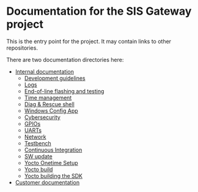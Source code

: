# Documentation for the SIS Gateway project

This is the entry point for the project. It may contain links to other repositories.

There are two documentation directories here:
- [Internal documentation](internal/toc.md)
	- [Development guidelines](internal/development.md)
	- [Logs](internal/SEPASSRFNT-6-syslog.md)
	- [End-of-line flashing and testing](internal/SEPASSRFNT-61-flashing.md)
	- [Time management](internal/SEPASSRFNT-76-time.md)
	- [Diag & Rescue shell](internal/SEPASSRFNT-69-rescue.md)
	- [Windows Config App](internal/SEPASSRFNT-58-win-config.md)
	- [Cybersecurity](internal/SEPASSRFNT-46-security.md)
	- [GPIOs](internal/SEPASSRFNT-45-gpio.md)
	- [UARTs](internal/SEPASSRFNT-64-uarts.md)
	- [Network](internal/SEPASSRFNT-44-network.md)
	- [Testbench](internal/SEPASSRFNT-41-testbench.md)
	- [Continuous Integration](internal/SEPASSRFNT-41-ci.md)
	- [SW update](internal/SEPASSRFNT-18-update.md)
	- [Yocto Onetime Setup](internal/yocto-onetime-setup.md)
	- [Yocto build](internal/yocto.md)
	- [Yocto building the SDK](internal/yocto-SDK.md)
- [Customer documentation](customer/toc.md)

